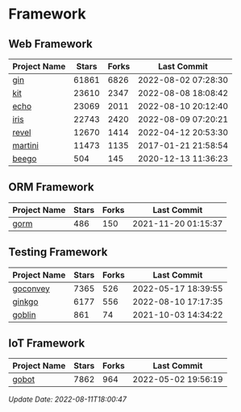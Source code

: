 # Framework

## Web Framework
| Project Name | Stars | Forks | Last Commit |
| ------------ | ----- | ----- | ----------- |
| [gin](https://github.com/gin-gonic/gin) | 61861 | 6826 | 2022-08-02 07:28:30 |
| [kit](https://github.com/go-kit/kit) | 23610 | 2347 | 2022-08-08 18:08:42 |
| [echo](https://github.com/labstack/echo) | 23069 | 2011 | 2022-08-10 20:12:40 |
| [iris](https://github.com/kataras/iris) | 22743 | 2420 | 2022-08-09 07:20:21 |
| [revel](https://github.com/revel/revel) | 12670 | 1414 | 2022-04-12 20:53:30 |
| [martini](https://github.com/go-martini/martini) | 11473 | 1135 | 2017-01-21 21:58:54 |
| [beego](https://github.com/astaxie/beego) | 504 | 145 | 2020-12-13 11:36:23 |

## ORM Framework
| Project Name | Stars | Forks | Last Commit |
| ------------ | ----- | ----- | ----------- |
| [gorm](https://github.com/jinzhu/gorm) | 486 | 150 | 2021-11-20 01:15:37 |

## Testing Framework
| Project Name | Stars | Forks | Last Commit |
| ------------ | ----- | ----- | ----------- |
| [goconvey](https://github.com/smartystreets/goconvey) | 7365 | 526 | 2022-05-17 18:39:55 |
| [ginkgo](https://github.com/onsi/ginkgo) | 6177 | 556 | 2022-08-10 17:17:35 |
| [goblin](https://github.com/franela/goblin) | 861 | 74 | 2021-10-03 14:34:22 |

## IoT Framework
| Project Name | Stars | Forks | Last Commit |
| ------------ | ----- | ----- | ----------- |
| [gobot](https://github.com/hybridgroup/gobot) | 7862 | 964 | 2022-05-02 19:56:19 |

*Update Date: 2022-08-11T18:00:47*